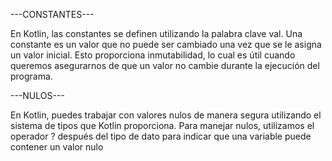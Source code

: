 ---CONSTANTES---

En Kotlin, las constantes se definen utilizando la palabra clave val. 
Una constante es un valor que no puede ser cambiado una vez que se le 
asigna un valor inicial. Esto proporciona inmutabilidad, lo cual es útil 
cuando queremos asegurarnos de que un valor no cambie durante la ejecución 
del programa.

---NULOS---

En Kotlin, puedes trabajar con valores nulos de manera segura utilizando 
el sistema de tipos que Kotlin proporciona. Para manejar nulos, utilizamos 
el operador ? después del tipo de dato para indicar que una variable puede 
contener un valor nulo
